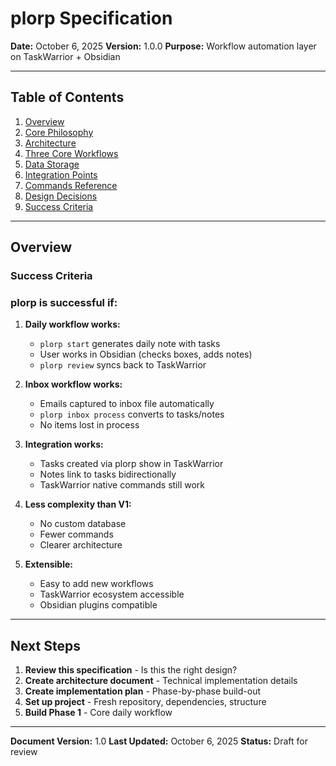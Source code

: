 # plorp Specification

**Date:** October 6, 2025
**Version:** 1.0.0
**Purpose:** Workflow automation layer on TaskWarrior + Obsidian

---

## Table of Contents

1. [Overview](#overview)
2. [Core Philosophy](#core-philosophy)
3. [Architecture](#architecture)
4. [Three Core Workflows](#three-core-workflows)
5. [Data Storage](#data-storage)
6. [Integration Points](#integration-points)
7. [Commands Reference](#commands-reference)
8. [Design Decisions](#design-decisions)
9. [Success Criteria](#success-criteria)

---

## Overview

### Success Criteria

### plorp is successful if:

1. **Daily workflow works:**
   - `plorp start` generates daily note with tasks
   - User works in Obsidian (checks boxes, adds notes)
   - `plorp review` syncs back to TaskWarrior

2. **Inbox workflow works:**
   - Emails captured to inbox file automatically
   - `plorp inbox process` converts to tasks/notes
   - No items lost in process

3. **Integration works:**
   - Tasks created via plorp show in TaskWarrior
   - Notes link to tasks bidirectionally
   - TaskWarrior native commands still work

4. **Less complexity than V1:**
   - No custom database
   - Fewer commands
   - Clearer architecture

5. **Extensible:**
   - Easy to add new workflows
   - TaskWarrior ecosystem accessible
   - Obsidian plugins compatible

---

## Next Steps

1. **Review this specification** - Is this the right design?
2. **Create architecture document** - Technical implementation details
3. **Create implementation plan** - Phase-by-phase build-out
4. **Set up project** - Fresh repository, dependencies, structure
5. **Build Phase 1** - Core daily workflow

---

**Document Version:** 1.0
**Last Updated:** October 6, 2025
**Status:** Draft for review
